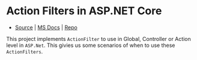 # Action Filters in ASP.NET Core

- [Source][lnk0002] | [MS Docs][lnk0001] | [Repo][lnk0003]

This project implements `ActionFilter` to use in Global, Controller or Action level in `ASP.Net`. This givies us some scenarios of when to use these `ActionFilters`.


[lnk0001]: https://learn.microsoft.com/en-us/aspnet/core/mvc/controllers/filters?view=aspnetcore-8.0
[lnk0002]: https://code-maze.com/action-filters-aspnetcore/
[lnk0003]: https://github.com/CodeMazeBlog/action-filters-dotnetcore-webapi/tree/end-project/AppEnd/ActionFilters/ActionFilters